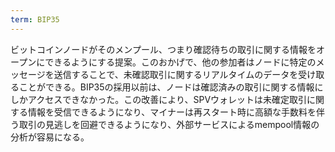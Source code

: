 ```yaml
---
term: BIP35
---
```

ビットコインノードがそのメンプール、つまり確認待ちの取引に関する情報をオープンにできるようにする提案。このおかげで、他の参加者はノードに特定のメッセージを送信することで、未確認取引に関するリアルタイムのデータを受け取ることができる。BIP35の採用以前は、ノードは確認済みの取引に関する情報にしかアクセスできなかった。この改善により、SPVウォレットは未確定取引に関する情報を受信できるようになり、マイナーは再スタート時に高額な手数料を伴う取引の見逃しを回避できるようになり、外部サービスによるmempool情報の分析が容易になる。